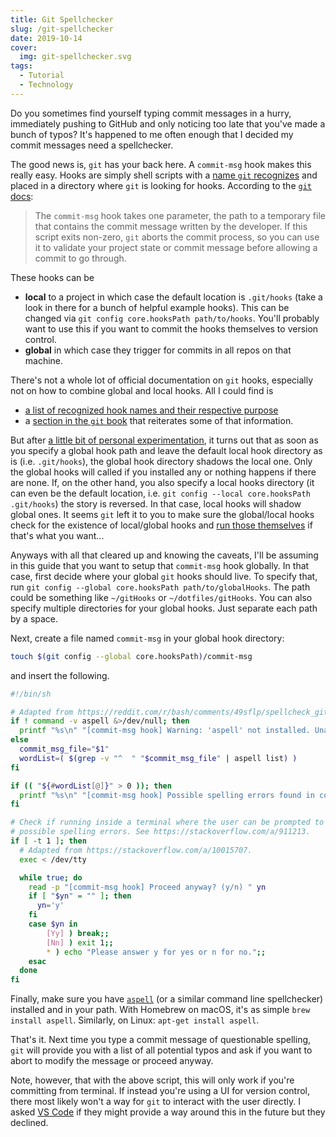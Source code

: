 ```yaml
---
title: Git Spellchecker
slug: /git-spellchecker
date: 2019-10-14
cover:
  img: git-spellchecker.svg
tags:
  - Tutorial
  - Technology
---
```


Do you sometimes find yourself typing commit messages in a hurry, immediately pushing to GitHub and only noticing too late that you've made a bunch of typos? It's happened to me often enough that I decided my commit messages need a spellchecker.

The good news is, `git` has your back here. A `commit-msg` hook makes this really easy. Hooks are simply shell scripts with a [name `git` recognizes](https://git-scm.com/docs/githooks) and placed in a directory where `git` is looking for hooks. According to the [`git` docs](https://git-scm.com/book/en/v2/Customizing-Git-Git-Hooks):

> The `commit-msg` hook takes one parameter, the path to a temporary file that contains the commit message written by the developer. If this script exits non-zero, `git` aborts the commit process, so you can use it to validate your project state or commit message before allowing a commit to go through.

These hooks can be

- **local** to a project in which case the default location is `.git/hooks` (take a look in there for a bunch of helpful example hooks). This can be changed via `git config core.hooksPath path/to/hooks`. You'll probably want to use this if you want to commit the hooks themselves to version control.
- **global** in which case they trigger for commits in all repos on that machine.

There's not a whole lot of official documentation on `git` hooks, especially not on how to combine global and local hooks. All I could find is

- [a list of recognized hook names and their respective purpose](https://git-scm.com/docs/githooks)
- a [section in the `git` book](https://git-scm.com/book/en/v2/Customizing-Git-Git-Hooks) that reiterates some of that information.

But after [a little bit of personal experimentation](https://github.com/pre-commit/pre-commit/issues/1198), it turns out that as soon as you specify a global hook path and leave the default local hook directory as is (i.e. `.git/hooks`), the global hook directory shadows the local one. Only the global hooks will called if you installed any or nothing happens if there are none. If, on the other hand, you also specify a local hooks directory (it can even be the default location, i.e. `git config --local core.hooksPath .git/hooks`) the story is reversed. In that case, local hooks will shadow global ones. It seems `git` left it to you to make sure the global/local hooks check for the existence of local/global hooks and [run those themselves](https://stackoverflow.com/a/53722351) if that's what you want...

Anyways with all that cleared up and knowing the caveats, I'll be assuming in this guide that you want to setup that `commit-msg` hook globally. In that case, first decide where your global `git` hooks should live. To specify that, run `git config --global core.hooksPath path/to/globalHooks`. The path could be something like `~/gitHooks` or `~/dotfiles/gitHooks`. You can also specify multiple directories for your global hooks. Just separate each path by a space.

Next, create a file named `commit-msg` in your global hook directory:

```sh
touch $(git config --global core.hooksPath)/commit-msg
```

and insert the following.

```sh
#!/bin/sh

# Adapted from https://reddit.com/r/bash/comments/49sflp/spellcheck_git_commit_hook.
if ! command -v aspell &>/dev/null; then
  printf "%s\n" "[commit-msg hook] Warning: 'aspell' not installed. Unable to spell check commit message."
else
  commit_msg_file="$1"
  wordList=( $(grep -v "^  " "$commit_msg_file" | aspell list) )
fi

if (( "${#wordList[@]}" > 0 )); then
  printf "%s\n" "[commit-msg hook] Possible spelling errors found in commit message:" "${wordList[@]}"
fi

# Check if running inside a terminal where the user can be prompted to handle
# possible spelling errors. See https://stackoverflow.com/a/911213.
if [ -t 1 ]; then
  # Adapted from https://stackoverflow.com/a/10015707.
  exec < /dev/tty

  while true; do
    read -p "[commit-msg hook] Proceed anyway? (y/n) " yn
    if [ "$yn" = "" ]; then
      yn='y'
    fi
    case $yn in
        [Yy] ) break;;
        [Nn] ) exit 1;;
        * ) echo "Please answer y for yes or n for no.";;
    esac
  done
fi
```

Finally, make sure you have [`aspell`](https://aspell.net) (or a similar command line spellchecker) installed and in your path. With Homebrew on macOS, it's as simple `brew install aspell`. Similarly, on Linux: `apt-get install aspell`.

That's it. Next time you type a commit message of questionable spelling, `git` will provide you with a list of all potential typos and ask if you want to abort to modify the message or proceed anyway.

Note, however, that with the above script, this will only work if you're committing from terminal. If instead you're using a UI for version control, there most likely won't a way for `git` to interact with the user directly. I asked [VS Code](https://github.com/microsoft/vscode/issues/82512) if they might provide a way around this in the future but they declined.
